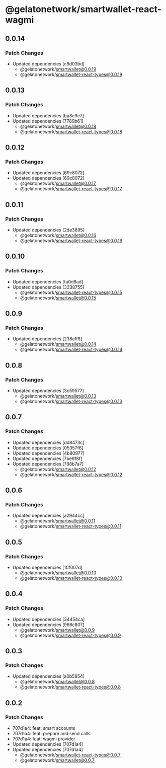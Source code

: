 # @gelatonetwork/smartwallet-react-wagmi

## 0.0.14

### Patch Changes

- Updated dependencies [c8d03bd]
  - @gelatonetwork/smartwallet@0.0.19
  - @gelatonetwork/smartwallet-react-types@0.0.19

## 0.0.13

### Patch Changes

- Updated dependencies [ba8e9e7]
- Updated dependencies [7789b61]
  - @gelatonetwork/smartwallet@0.0.18
  - @gelatonetwork/smartwallet-react-types@0.0.18

## 0.0.12

### Patch Changes

- Updated dependencies [69c8072]
- Updated dependencies [69c8072]
  - @gelatonetwork/smartwallet@0.0.17
  - @gelatonetwork/smartwallet-react-types@0.0.17

## 0.0.11

### Patch Changes

- Updated dependencies [2de3895]
  - @gelatonetwork/smartwallet@0.0.16
  - @gelatonetwork/smartwallet-react-types@0.0.16

## 0.0.10

### Patch Changes

- Updated dependencies [fa0d8ad]
- Updated dependencies [3338755]
  - @gelatonetwork/smartwallet-react-types@0.0.15
  - @gelatonetwork/smartwallet@0.0.15

## 0.0.9

### Patch Changes

- Updated dependencies [238aff8]
  - @gelatonetwork/smartwallet@0.0.14
  - @gelatonetwork/smartwallet-react-types@0.0.14

## 0.0.8

### Patch Changes

- Updated dependencies [3c59577]
  - @gelatonetwork/smartwallet@0.0.13
  - @gelatonetwork/smartwallet-react-types@0.0.13

## 0.0.7

### Patch Changes

- Updated dependencies [dd8473c]
- Updated dependencies [05357f6]
- Updated dependencies [4b80977]
- Updated dependencies [7be9f8f]
- Updated dependencies [788b7a7]
  - @gelatonetwork/smartwallet@0.0.12
  - @gelatonetwork/smartwallet-react-types@0.0.12

## 0.0.6

### Patch Changes

- Updated dependencies [a2944cc]
  - @gelatonetwork/smartwallet@0.0.11
  - @gelatonetwork/smartwallet-react-types@0.0.11

## 0.0.5

### Patch Changes

- Updated dependencies [10f007d]
  - @gelatonetwork/smartwallet@0.0.10
  - @gelatonetwork/smartwallet-react-types@0.0.10

## 0.0.4

### Patch Changes

- Updated dependencies [34454ca]
- Updated dependencies [966c807]
  - @gelatonetwork/smartwallet@0.0.9
  - @gelatonetwork/smartwallet-react-types@0.0.9

## 0.0.3

### Patch Changes

- Updated dependencies [a0b5854]
  - @gelatonetwork/smartwallet@0.0.8
  - @gelatonetwork/smartwallet-react-types@0.0.8

## 0.0.2

### Patch Changes

- 707d1a4: feat: smart accounts
- 707d1a4: feat: prepare and send calls
- 707d1a4: feat: wagmi provider
- Updated dependencies [707d1a4]
- Updated dependencies [707d1a4]
  - @gelatonetwork/smartwallet-react-types@0.0.7
  - @gelatonetwork/smartwallet@0.0.7

